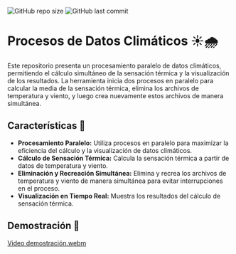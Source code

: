 ![GitHub repo size](https://img.shields.io/github/repo-size/KevinJG994/process-weather) ![GitHub last commit](https://img.shields.io/github/last-commit/KevinJG994/process-weather)

# Procesos de Datos Climáticos ☀️🌧️

Este repositorio presenta un procesamiento paralelo de datos climáticos, permitiendo el cálculo simultáneo de la sensación térmica y la visualización de los resultados. La herramienta inicia dos procesos en paralelo para calcular la media de la sensación térmica, elimina los archivos de temperatura y viento, y luego crea nuevamente estos archivos de manera simultánea.

## Características 🌟

- **Procesamiento Paralelo:** Utiliza procesos en paralelo para maximizar la eficiencia del cálculo y la visualización de datos climáticos.
- **Cálculo de Sensación Térmica:** Calcula la sensación térmica a partir de datos de temperatura y viento.
- **Eliminación y Recreación Simultánea:** Elimina y recrea los archivos de temperatura y viento de manera simultánea para evitar interrupciones en el proceso.
- **Visualización en Tiempo Real:** Muestra los resultados del cálculo de sensación térmica.


## Demostración 🎥

[Video demostración.webm](https://github.com/KevinJG994/process-weather/assets/96546093/67c8dea6-c9ac-4262-9769-de0eb58fd3e7)

